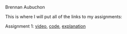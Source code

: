 Brennan Aubuchon

This is where I will put all of the links to my assignments:

Assignment 1: [video](https://youtu.be/uoMF6CJN2R4), [code](https://github.com/bjaubuchon/cs-420x/blob/27ef07cacc75fbfe8c51068fca1066e444e7d044/Aubuchon_assignment1_shader.frag), [explanation](https://docs.google.com/document/d/1pXC21ymVCP67Natf5t9hV-KQa9lM484fNIMLW4fDvQk/edit?usp=sharing)
